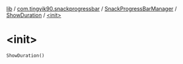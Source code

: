 [lib](../../../index.md) / [com.tingyik90.snackprogressbar](../../index.md) / [SnackProgressBarManager](../index.md) / [ShowDuration](index.md) / [&lt;init&gt;](.)

# &lt;init&gt;

`ShowDuration()`
